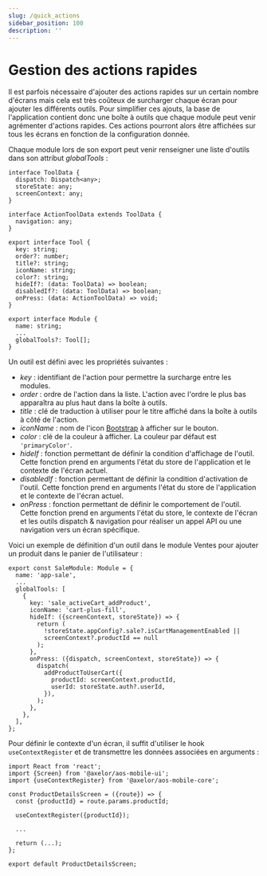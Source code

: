```yaml
---
slug: /quick_actions
sidebar_position: 100
description: ''
---
```


# Gestion des actions rapides

Il est parfois nécessaire d'ajouter des actions rapides sur un certain nombre d'écrans mais cela est très coûteux de surcharger chaque écran pour ajouter les différents outils. Pour simplifier ces ajouts, la base de l'application contient donc une boîte à outils que chaque module peut venir agrémenter d'actions rapides. Ces actions pourront alors être affichées sur tous les écrans en fonction de la configuration donnée.

Chaque module lors de son export peut venir renseigner une liste d'outils dans son attribut _globalTools_ :

```tsx
interface ToolData {
  dispatch: Dispatch<any>;
  storeState: any;
  screenContext: any;
}

interface ActionToolData extends ToolData {
  navigation: any;
}

export interface Tool {
  key: string;
  order?: number;
  title?: string;
  iconName: string;
  color?: string;
  hideIf?: (data: ToolData) => boolean;
  disabledIf?: (data: ToolData) => boolean;
  onPress: (data: ActionToolData) => void;
}

export interface Module {
  name: string;
  ...
  globalTools?: Tool[];
}
```

Un outil est défini avec les propriétés suivantes :

- _key_ : identifiant de l'action pour permettre la surcharge entre les modules.
- _order_ : ordre de l'action dans la liste. L'action avec l'ordre le plus bas apparaîtra au plus haut dans la boîte à outils.
- _title_ : clé de traduction à utiliser pour le titre affiché dans la boîte à outils à côté de l'action.
- _iconName_ : nom de l'icon [Bootstrap](https://icons.getbootstrap.com/) à afficher sur le bouton.
- _color_ : clé de la couleur à afficher. La couleur par défaut est `'primaryColor'`.
- _hideIf_ : fonction permettant de définir la condition d'affichage de l'outil. Cette fonction prend en arguments l'état du store de l'application et le contexte de l'écran actuel.
- _disabledIf_ : fonction permettant de définir la condition d'activation de l'outil. Cette fonction prend en arguments l'état du store de l'application et le contexte de l'écran actuel.
- _onPress_ : fonction permettant de définir le comportement de l'outil. Cette fonction prend en arguments l'état du store, le contexte de l'écran et les outils dispatch & navigation pour réaliser un appel API ou une navigation vers un écran spécifique.

Voici un exemple de définition d'un outil dans le module Ventes pour ajouter un produit dans le panier de l'utilisateur :

```tsx
export const SaleModule: Module = {
  name: 'app-sale',
  ...
  globalTools: [
    {
      key: 'sale_activeCart_addProduct',
      iconName: 'cart-plus-fill',
      hideIf: ({screenContext, storeState}) => {
        return (
          !storeState.appConfig?.sale?.isCartManagementEnabled ||
          screenContext?.productId == null
        );
      },
      onPress: ({dispatch, screenContext, storeState}) => {
        dispatch(
          addProductToUserCart({
            productId: screenContext.productId,
            userId: storeState.auth?.userId,
          }),
        );
      },
    },
  ],
};
```

Pour définir le contexte d'un écran, il suffit d'utiliser le hook `useContextRegister` et de transmettre les données associées en arguments :

```tsx
import React from 'react';
import {Screen} from '@axelor/aos-mobile-ui';
import {useContextRegister} from '@axelor/aos-mobile-core';

const ProductDetailsScreen = ({route}) => {
  const {productId} = route.params.productId;

  useContextRegister({productId});

  ...

  return (...);
};

export default ProductDetailsScreen;
```
